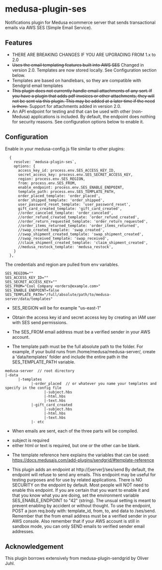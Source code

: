 # medusa-plugin-ses

Notifications plugin for Medusa ecommerce server that sends transactional emails via AWS SES (Simple Email Service).

## Features

- THERE ARE BREAKING CHANGES IF YOU ARE UPGRADING FROM 1.x to 2.0
- ~~Uses the email templating features built into AWS SES~~ Changed in version 2.0.  Templates are now stored locally.  See Configuration section below.
- Templates are based on handlebars, so they are compatible with Sendgrid email templates
- ~~This plugin does not currently handle email attachments of any sort.  If you have a plugin that adds pdf invoices or other attachments, they will not be sent via this plugin.  This may be added at a later time if the need is there.~~  Support for attachments added in version 2.0.
- An API endpoint for testing and that can be used with other (non-Medusa) applications is included.  By default, the endpoint does nothing for security reasons.  See configuration options below to enable it.

## Configuration

Enable in your medusa-config.js file similar to other plugins:

```
  {
    resolve: `medusa-plugin-ses`,
    options: {
      access_key_id: process.env.SES_ACCESS_KEY_ID,
      secret_access_key: process.env.SES_SECRET_ACCESS_KEY,
      region: process.env.SES_REGION,
      from: process.env.SES_FROM,
      enable_endpoint: process.env.SES_ENABLE_ENDPOINT,
      template_path: process.env.SES_TEMPLATE_PATH,
      order_placed_template: 'order_placed',
      order_shipped_template: 'order_shipped',
      user_password_reset_template: 'user_password_reset',
      gift_card_created_template: 'gift_card_created',
      //order_canceled_template: 'order_canceled',
      //order_refund_created_template: 'order_refund_created',
      //order_return_requested_template: 'order_return_requested',
      //order_items_returned_template: 'order_items_returned',
      //swap_created_template: 'swap_created',
      //swap_shipment_created_template: 'swap_shipment_created',
      //swap_received_template: 'swap_received',
      //claim_shipment_created_template: 'claim_shipment_created',
      //medusa_restock_template: 'medusa_restock',
    }
  },
```

The credentials and region are pulled from env variables.  
```
SES_REGION=""
SES_ACCESS_KEY_ID=""
SES_SECRET_ACCESS_KEY=""
SES_FROM="Cool Company <orders@example.com>"
SES_ENABLE_ENDPOINT=false
SES_TEMPLATE_PATH="/full/absolute/path/to/medusa-server/data/templates"
```
- SES_REGION will be for example "us-east-1"

- Obtain the access key id and secret access key by creating an IAM user with SES send permissions.

- The SES_FROM email address must be a verified sender in your AWS account.

- The template path must be the full absolute path to the folder.  For example, if your build runs from /home/medusa/medusa-server/, create a 'data/templates' folder and include the entire path in the SES_TEMPLATE_PATH variable.
```
medusa-server  // root directory
|-data
      |-templates
            |-order_placed  // or whatever you name your templates and specify in the config file
                  |-subject.hbs
                  |-html.hbs
                  |-text.hbs
            |-gift_card_created
                  |-subject.hbs
                  |-html.hbs
                  |-text.hbs
            |- etc   
```

- When emails are sent, each of the three parts will be compiled. 
* subject is required
* either html or text is required, but one or the other can be blank.
- The template reference here explains the variables that can be used: https://docs.medusajs.com/add-plugins/sendgrid/#template-reference


- This plugin adds an endpoint at http://[server]/ses/send
By default, the endpoint will refuse to send any emails.
This endpoint may be useful for testing purposes and for use by related applications.
There is NO SECURITY on the endpoint by default.
Most people will NOT need to enable this endpoint.
If you are certain that you want to enable it and that you know what you are doing,
set the environment variable SES_ENABLE_ENDPOINT to "42" (string).
The unsual setting is meant to prevent enabling by accident or without thought.
To use the endpoint, POST a json req.body with: template_id, from, to, and data to /ses/send.
Remember that the from email address must be a verified sender in your AWS console.
Also remember that if your AWS account is still in sandbox mode, you can only SEND emails to verified sender email addresses.

## Acknowledgement

This plugin borrows extensively from medusa-plugin-sendgrid by Oliver Juhl.